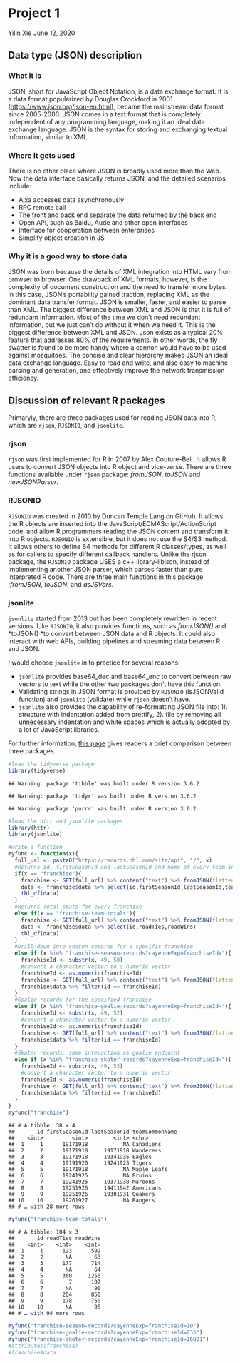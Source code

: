 Project 1
================
Yilin Xie
June 12, 2020

## Data type (JSON) description

### What it is

JSON, short for JavaScript Object Notation, is a data exchange format.
It is a data format popularized by Douglas Crockford in 2001
(<https://www.json.org/json-en.html>), became the mainstream data format
since 2005-2006. JSON comes in a text format that is completely
independent of any programming language, making it an ideal data
exchange language. JSON is the syntax for storing and exchanging textual
information, similar to XML.

### Where it gets used

There is no other place where JSON is broadly used more than the Web.
Now the data interface basically returns JSON, and the detailed
scenarios include:

  - Ajxa accesses data asynchronously
  - RPC remote call
  - The front and back end separate the data returned by the back end
  - Open API, such as Baidu, Aude and other open interfaces
  - Interface for cooperation between enterprises
  - Simplify object creation in JS

### Why it is a good way to store data

JSON was born because the details of XML integration into HTML vary from
browser to browser. One drawback of XML formats, however, is the
complexity of document construction and the need to transfer more bytes.
In this case, JSON’s portability gained traction, replacing XML as the
dominant data transfer format. JSON is smaller, faster, and easier to
parse than XML. The biggest difference between XML and JSON is that it
is full of redundant information. Most of the time we don’t need
redundant information, but we just can’t do without it when we need it.
This is the biggest difference between XML and JSON. Json exists as a
typical 20% feature that addresses 80% of the requirements. In other
words, the fly swatter is found to be more handy where a cannon would
have to be used against mosquitoes. The concise and clear hierarchy
makes JSON an ideal data exchange language. Easy to read and write, and
also easy to machine parsing and generation, and effectively improve the
network transmission efficiency.

## Discussion of relevant R packages

Primaryly, there are three packages used for reading JSON data into R,
which are `rjson`, `RJSONIO`, and `jsonlite`.

### rjson

`rjson` was first implemented for R in 2007 by Alex Couture-Beil. It
allows R users to convert JSON objects into R object and vice-verse.
There are three functions available under `rjson` package: *fromJSON*,
*toJSON* and *newJSONParser*.

### RJSONIO

`RJSONIO` was created in 2010 by Duncan Temple Lang on GitHub. It allows
the R objects are inserted into the JavaScript/ECMAScript/ActionScript
code, and allow R programmers reading the JSON content and transform it
into R objects. `RJSONIO` is extensible, but it does not use the S4/S3
method. It allows others to define S4 methods for different R
classes/types, as well as for callers to specify different callback
handlers. Unlike the rjson package, the `RJSONIO` package USES a c++
library-libjson, instead of implementing another JSON parser, which
parses faster than pure interpreted R code. There are three main
functions in this package :*fromJSON*, *toJSON*, and *asJSVars*.

### jsonlite

`jsonlite` started from 2013 but has been completely rewritten in recent
versions. Like `RJSONIO`, it also provides functions, such as
*fromJSON()* and *toJSON() *to convert between JSON data and R objects.
It could also interact with web APIs, building pipelines and streaming
data between R and JSON.

I would choose `jsonlite` in to practice for several reasons:

  - `jsonlite` provides base64\_dec and base64\_enc to convert between
    raw vectors to text while the other two packages don’t have this
    function.
  - Validating strings in JSON format is provided by `RJSONIO`
    (isJSONValid function) and `jsonlite` (validate) while `rjson`
    doesn’t have.
  - `jsonlite` also provides the capability of re-formatting JSON file
    into: 1). structure with indentation added from prettify, 2). file
    by removing all unnecessary indentation and white spaces which is
    actually adopted by a lot of JavaScript libraries.

For further information, [this
page](https://rstudio-pubs-static.s3.amazonaws.com/31702_9c22e3d1a0c44968a4a1f9656f1800ab.html)
gives readers a brief comparison between three packages.

``` r
#load the tidyverse package
library(tidyverse)
```

    ## Warning: package 'tibble' was built under R version 3.6.2

    ## Warning: package 'tidyr' was built under R version 3.6.2

    ## Warning: package 'purrr' was built under R version 3.6.2

``` r
#load the httr and jsonlite packages
library(httr)
library(jsonlite)
```

``` r
#write a function
myfunc <- function(x){
  full_url <- paste0("https://records.nhl.com/site/api", "/", x)
  #Returns id, firstSeasonId and lastSeasonId and name of every team in the history of the NHL
  if(x == "franchise"){
    franchise <- GET(full_url) %>% content("text") %>% fromJSON(flatten=TRUE)
    data <- franchise$data %>% select(id,firstSeasonId,lastSeasonId,teamCommonName)
    tbl_df(data)
  }
  #Returns Total stats for every franchise
  else if(x == "franchise-team-totals"){
    franchise <- GET(full_url) %>% content("text") %>% fromJSON(flatten=TRUE)
    data <- franchise$data %>% select(id,roadTies,roadWins)
    tbl_df(data)
  }
  #Drill-down into season records for a specific franchise
  else if (x %in% "franchise-season-records?cayenneExp=franchiseId="){
    franchiseId <- substr(x, 49, 50)
    #convert a character vector to a numeric vector
    franchiseId <- as.numeric(franchiseId)
    franchise <- GET(full_url) %>% content("text") %>% fromJSON(flatten=TRUE)
    franchise$data %>% filter(id == franchiseId)
  }
  #Goalie records for the specified franchise
  else if (x %in% "franchise-goalie-records?cayenneExp=franchiseId="){
    franchiseId <- substr(x, 49, 52)
    #convert a character vector to a numeric vector
    franchiseId <- as.numeric(franchiseId)
    franchise <- GET(full_url) %>% content("text") %>% fromJSON(flatten=TRUE)
    franchise$data %>% filter(id == franchiseId)
  }
  #Skater records, same interaction as goalie endpoint
  else if (x %in% "franchise-skater-records?cayenneExp=franchiseId="){
    franchiseId <- substr(x, 49, 53)
    #convert a character vector to a numeric vector
    franchiseId <- as.numeric(franchiseId)
    franchise <- GET(full_url) %>% content("text") %>% fromJSON(flatten=TRUE)
    franchise$data %>% filter(id == franchiseId)
  }
}
myfunc("franchise")
```

    ## # A tibble: 38 x 4
    ##       id firstSeasonId lastSeasonId teamCommonName
    ##    <int>         <int>        <int> <chr>         
    ##  1     1      19171918           NA Canadiens     
    ##  2     2      19171918     19171918 Wanderers     
    ##  3     3      19171918     19341935 Eagles        
    ##  4     4      19191920     19241925 Tigers        
    ##  5     5      19171918           NA Maple Leafs   
    ##  6     6      19241925           NA Bruins        
    ##  7     7      19241925     19371938 Maroons       
    ##  8     8      19251926     19411942 Americans     
    ##  9     9      19251926     19301931 Quakers       
    ## 10    10      19261927           NA Rangers       
    ## # … with 28 more rows

``` r
myfunc("franchise-team-totals")
```

    ## # A tibble: 104 x 3
    ##       id roadTies roadWins
    ##    <int>    <int>    <int>
    ##  1     1      123      592
    ##  2     2       NA       63
    ##  3     3      177      714
    ##  4     4       NA       64
    ##  5     5      360     1256
    ##  6     6        7      107
    ##  7     7       NA       90
    ##  8     8      264      850
    ##  9     9      178      750
    ## 10    10       NA       95
    ## # … with 94 more rows

``` r
myfunc("franchise-season-records?cayenneExp=franchiseId=10")
myfunc("franchise-goalie-records?cayenneExp=franchiseId=235")
myfunc("franchise-skater-records?cayenneExp=franchiseId=16891")
#attributes(franchise)
#franchise$data
```
